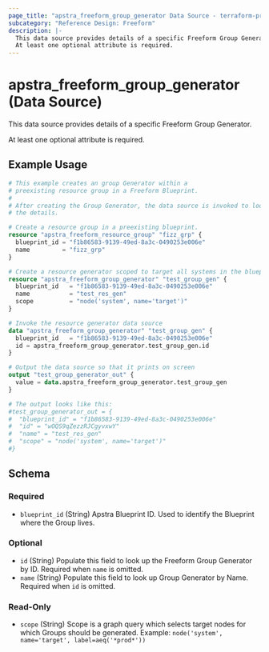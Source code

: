 ```yaml
---
page_title: "apstra_freeform_group_generator Data Source - terraform-provider-apstra"
subcategory: "Reference Design: Freeform"
description: |-
  This data source provides details of a specific Freeform Group Generator.
  At least one optional attribute is required.
---
```


# apstra_freeform_group_generator (Data Source)

This data source provides details of a specific Freeform Group Generator.

At least one optional attribute is required.


## Example Usage

```terraform
# This example creates an group Generator within a
# preexisting resource group in a Freeform Blueprint.
#
# After creating the Group Generator, the data source is invoked to look up
# the details.

# Create a resource group in a preexisting blueprint.
resource "apstra_freeform_resource_group" "fizz_grp" {
  blueprint_id = "f1b86583-9139-49ed-8a3c-0490253e006e"
  name         = "fizz_grp"
}

# Create a resource generator scoped to target all systems in the blueprint.
resource "apstra_freeform_group_generator" "test_group_gen" {
  blueprint_id   = "f1b86583-9139-49ed-8a3c-0490253e006e"
  name           = "test_res_gen"
  scope          = "node('system', name='target')"
}

# Invoke the resource generator data source
data "apstra_freeform_group_generator" "test_group_gen" {
  blueprint_id   = "f1b86583-9139-49ed-8a3c-0490253e006e"
  id = apstra_freeform_group_generator.test_group_gen.id
}

# Output the data source so that it prints on screen
output "test_group_generator_out" {
  value = data.apstra_freeform_group_generator.test_group_gen
}

# The output looks like this:
#test_group_generator_out = {
#  "blueprint_id" = "f1b86583-9139-49ed-8a3c-0490253e006e"
#  "id" = "wOQS9qZezzRJCgyvxwY"
#  "name" = "test_res_gen"
#  "scope" = "node('system', name='target')"
#}
```

<!-- schema generated by tfplugindocs -->
## Schema

### Required

- `blueprint_id` (String) Apstra Blueprint ID. Used to identify the Blueprint where the Group lives.

### Optional

- `id` (String) Populate this field to look up the Freeform Group Generator by ID. Required when `name` is omitted.
- `name` (String) Populate this field to look up Group Generator by Name. Required when `id` is omitted.

### Read-Only

- `scope` (String) Scope is a graph query which selects target nodes for which Groups should be generated.
Example: `node('system', name='target', label=aeq('*prod*'))`
